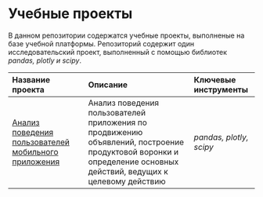 # Учебные проекты
В данном репозитории содержатся учебные проекты, выполненые на базе учебной платформы. Репозиторий содержит один исследовательский проект, выполненный с помощью библиотек *pandas, plotly и scipy*.

| Название проекта | Описание | Ключевые инструменты |
| :---------------------- | :---------------------- | :---------------------- |
| [Анализ поведения пользователей мобильного приложения](user_activity_analysis) | Анализ поведения пользователей приложения по продвижению объявлений, построение продуктовой воронки и определение основных действий, ведущих к целевому действию | *pandas, plotly, scipy* |
